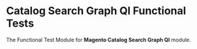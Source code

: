 # Catalog Search Graph Ql Functional Tests

The Functional Test Module for **Magento Catalog Search Graph Ql** module.
